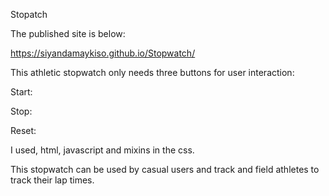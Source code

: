 Stopatch

The published site is below:

https://siyandamaykiso.github.io/Stopwatch/

This athletic stopwatch only needs three buttons for user interaction:

Start:

Stop:

Reset:

I used, html, javascript and mixins in the css.

This stopwatch can be used by casual users and track and field athletes to track their lap times.


